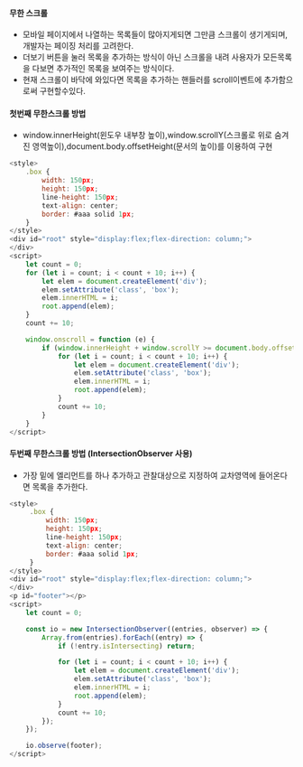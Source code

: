 #### 무한 스크롤

- 모바일 페이지에서 나열하는 목록들이 많아지게되면 그만큼 스크롤이 생기게되며, 개발자는 페이징 처리를 고려한다.
- 더보기 버튼을 눌러 목록을 추가하는 방식이 아닌 스크롤을 내려 사용자가 모든목록을 다보면 추가적인 목록을 보여주는 방식이다.
- 현재 스크롤이 바닥에 와있다면 목록을 추가하는 핸들러를 scroll이벤트에 추가함으로써 구현할수있다.

#### 첫번째 무한스크롤 방법

- window.innerHeight(윈도우 내부창 높이),window.scrollY(스크롤로 위로 숨겨진 영역높이),document.body.offsetHeight(문서의 높이)를 이용하여 구현

```javascript
<style>
    .box {
        width: 150px;
        height: 150px;
        line-height: 150px;
        text-align: center;
        border: #aaa solid 1px;
    }
</style>
<div id="root" style="display:flex;flex-direction: column;">
</div>
<script>
    let count = 0;
    for (let i = count; i < count + 10; i++) {
        let elem = document.createElement('div');
        elem.setAttribute('class', 'box');
        elem.innerHTML = i;
        root.append(elem);
    }
    count += 10;

    window.onscroll = function (e) {
        if (window.innerHeight + window.scrollY >= document.body.offsetHeight) {
            for (let i = count; i < count + 10; i++) {
                let elem = document.createElement('div');
                elem.setAttribute('class', 'box');
                elem.innerHTML = i;
                root.append(elem);
            }
            count += 10;
        }
    }
</script>
```

#### 두번째 무한스크롤 방법 (IntersectionObserver 사용)

- 가장 밑에 엘리먼트를 하나 추가하고 관찰대상으로 지정하여 교차영역에 들어온다면 목록을 추가한다.

```javascript
<style>
     .box {
         width: 150px;
         height: 150px;
         line-height: 150px;
         text-align: center;
         border: #aaa solid 1px;
     }
</style>
<div id="root" style="display:flex;flex-direction: column;">
</div>
<p id="footer"></p>
<script>
    let count = 0;

    const io = new IntersectionObserver((entries, observer) => {
        Array.from(entries).forEach((entry) => {
            if (!entry.isIntersecting) return;

            for (let i = count; i < count + 10; i++) {
                let elem = document.createElement('div');
                elem.setAttribute('class', 'box');
                elem.innerHTML = i;
                root.append(elem);
            }
            count += 10;
        });
    });

    io.observe(footer);
</script>
```